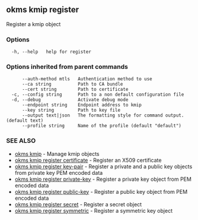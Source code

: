 ## okms kmip register

Register a kmip object

### Options

```
  -h, --help   help for register
```

### Options inherited from parent commands

```
      --auth-method mtls   Authentication method to use
      --ca string          Path to CA bundle
      --cert string        Path to certificate
  -c, --config string      Path to a non default configuration file
  -d, --debug              Activate debug mode
      --endpoint string    Endpoint address to kmip
      --key string         Path to key file
      --output text|json   The formatting style for command output. (default text)
      --profile string     Name of the profile (default "default")
```

### SEE ALSO

* [okms kmip](okms_kmip.md)	 - Manage kmip objects
* [okms kmip register certificate](okms_kmip_register_certificate.md)	 - Register an X509 certificate
* [okms kmip register key-pair](okms_kmip_register_key-pair.md)	 - Register a private and a public key objects from private key PEM encoded data
* [okms kmip register private-key](okms_kmip_register_private-key.md)	 - Register a private key object from PEM encoded data
* [okms kmip register public-key](okms_kmip_register_public-key.md)	 - Register a public key object from PEM encoded data
* [okms kmip register secret](okms_kmip_register_secret.md)	 - Register a secret object
* [okms kmip register symmetric](okms_kmip_register_symmetric.md)	 - Register a symmetric key object

